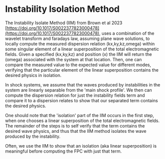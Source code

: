 # Instability Isolation Method

The Instability Isolate Method (IIM) from Brown et al 2023 [https://doi.org/10.1017/S0022377823000478](https://doi.org/10.1017/S0022377823000478), uses a combination of the wavelet transform and faradays law, assuming plane wave solutions, to locally compute the measured dispersion relation (kx,ky,kz,omega) within some singular element of a linear superposition of the total electromagnetic fields. Given a specified (kx,ky,kz) and position (x) the IIM will return the (omega) associated with the system at that location. Then, one can compare the measured value to the expected value for different modes, verifying that the particular element of the linear superposition contains the desired physics in isolation.

In shock systems, we assume that the waves produced by instabilities in the system are linearly separable from the 'main shock profile'. We then can compute the dispersion relation for just the instability fields term and compare it to a dispersion relates to show that our separated term contains the desired physics.

One should note that the 'isolation' part of the IIM occurs in the first step, when one chooses a linear superposition of the total electromagnetic fields. The remainder of the steps is to self verify that the term contains the desired wave physics, and thus that the IIM method isolates the wave produced by the instability.

Often, we use the IIM to show that an isolation (aka linear superposition) is meaningful before computing the FPC with just that term.
